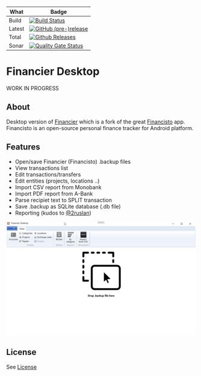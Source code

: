 | What | Badge|
| ---- | ---- |
| Build | [![Build Status](https://dev.azure.com/khmelovskyi/Financier.Desktop/_apis/build/status/vov4uk.Financier.Desktop?branchName=master)](https://dev.azure.com/khmelovskyi/Financier.Desktop/_build/latest?definitionId=2&branchName=master)|
| Latest | [![GitHub (pre-)release](https://img.shields.io/github/v/release/vov4uk/financier.desktop?include_prereleases)](https://github.com/vov4uk/Financier.Desktop/releases)|
| Total| [![Github Releases](https://img.shields.io/github/downloads/vov4uk/Financier.Desktop/total)](https://github.com/vov4uk/Financier.Desktop/releases)|
| Sonar | [![Quality Gate Status](https://sonarcloud.io/api/project_badges/measure?project=vov4uk_Financier.Desktop&metric=alert_status)](https://sonarcloud.io/summary/new_code?id=vov4uk_Financier.Desktop)|

# Financier Desktop
WORK IN PROGRESS
## About
 Desktop version of [Financier](https://github.com/handydevcom/financier "Financier") which is a fork of the great [Financisto](https://github.com/dsolonenko/financisto) app. Financisto is an open-source personal finance tracker for Android platform.

## Features

- Open/save Financier (Financisto) .backup files
- View transactions list
- Edit transactions/transfers
- Edit entities (projects, locations ..)
- Import CSV report from Monobank
- Import PDF report from A-Bank
- Parse recipiet text to SPLIT transaction
- Save .backup as SQLite database (.db file)
- Reporting (kudos to [@2ruslan](https://github.com/2ruslan))

![Alt text](FinancierDesktop.png?raw=true "UI example")

## License

See [License](LICENSE)
